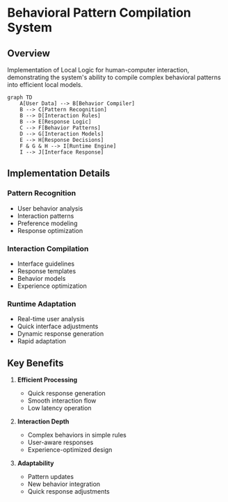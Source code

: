 # Behavioral Pattern Compilation System

## Overview
Implementation of Local Logic for human-computer interaction, demonstrating the system's ability to compile complex behavioral patterns into efficient local models.

```mermaid
graph TD
    A[User Data] --> B[Behavior Compiler]
    B --> C[Pattern Recognition]
    B --> D[Interaction Rules]
    B --> E[Response Logic]
    C --> F[Behavior Patterns]
    D --> G[Interaction Models]
    E --> H[Response Decisions]
    F & G & H --> I[Runtime Engine]
    I --> J[Interface Response]
```

## Implementation Details

### Pattern Recognition
- User behavior analysis
- Interaction patterns
- Preference modeling
- Response optimization

### Interaction Compilation
- Interface guidelines
- Response templates
- Behavior models
- Experience optimization

### Runtime Adaptation
- Real-time user analysis
- Quick interface adjustments
- Dynamic response generation
- Rapid adaptation

## Key Benefits
1. **Efficient Processing**
   - Quick response generation
   - Smooth interaction flow
   - Low latency operation

2. **Interaction Depth**
   - Complex behaviors in simple rules
   - User-aware responses
   - Experience-optimized design

3. **Adaptability**
   - Pattern updates
   - New behavior integration
   - Quick response adjustments
